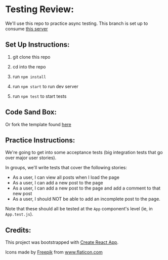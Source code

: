# Testing Review:

We'll use this repo to practice async testing. This branch is set up to consume [this server](https://github.com/turingschool-examples/post-it-server)

## Set Up Instructions:

1. git clone this repo

1. cd into the repo

1. run `npm install`

1. run `npm start` to run dev server

1. run `npm test` to start tests

## Code Sand Box:
Or fork the template found [here](https://codesandbox.io/s/github/turingschool-examples/post-it-testing/tree/async-testing)

## Practice Instructions:
We're going to get into some acceptance tests (big integration tests that go over major user stories).

In groups, we'll write tests that cover the following stories:
- As a user, I can view all posts when I load the page
- As a user, I can add a new post to the page
- As a user, I can add a new post to the page and add a comment to that new post 
- As a user, I should NOT be able to add an incomplete post to the page. 

Note that these should all be tested at the `App` component's level (ie, in `App.test.js`).


## Credits: 

This project was bootstrapped with [Create React App](https://github.com/facebook/create-react-app).

Icons made by <a href="https://www.flaticon.com/authors/freepik" title="Freepik">Freepik</a> from <a href="https://www.flaticon.com/" title="Flaticon"> www.flaticon.com</a>

